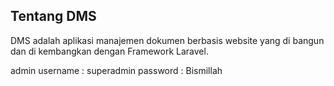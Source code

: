 ## Tentang DMS

DMS adalah aplikasi manajemen dokumen berbasis website yang di bangun dan di kembangkan dengan Framework Laravel. 

admin
username : superadmin
password : Bismillah
